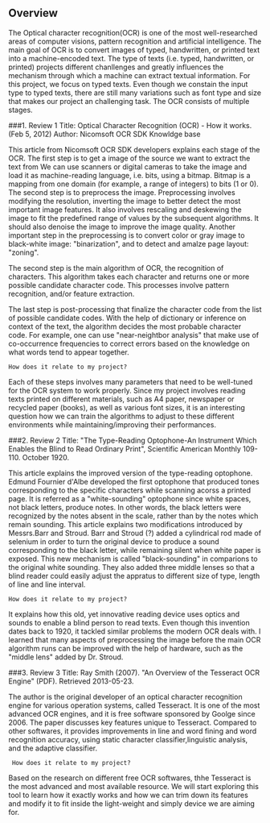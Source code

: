 ## Overview
The Optical character recognition(OCR) is one of the most well-researched areas of computer visions, pattern recognition and artificial intelligence.  The main goal of OCR is to convert images of typed, handwritten, or printed text into a machine-encoded text.  The type of texts (i.e. typed, handwritten, or printed) projects different chanllenges and greatly influences the mechanism through which a machine can extract textual information.  For this project, we focus on typed texts. Even though we constain the input type to typed texts, there are still many variations such as font type and size that makes our project an challenging task.  The OCR consists of multiple stages. 

    
###1. Review 1
    Title: Optical Character Recognition (OCR) - How it works. (Feb 5, 2012) 
    Author: Nicomsoft OCR SDK Knowldge base

This article from Nicomsoft OCR SDK developers explains each stage of the OCR.  The first step is to get a image of the source we want to extract the text from  We can use scanners or digital cameras to take the image and load it as machine-reading language, i.e. bits, using a bitmap.  Bitmap is a mapping from one domain (for example, a range of integers) to bits (1 or 0). The second step is to preprocess the image.  Preprocessing involves modifying the resolution, inverting the image to better detect the most important image features.  It also involves rescaling and deskewing the image to fit the predefined range of values by the subsequent algorithms.  It should also denoise the image to improve the image quality. Another important step in the preprocessing is to convert color or gray image to black-white image: "binarization", and to detect and amalze page layout: "zoning".

The second step is the main algorithm of OCR, the recognition of characters. This algorithm takes each character and returns one or more possible candidate character code.  This processes involve pattern recognition, and/or feature extraction.

The last step is post-processing that finalize the character code from the list of possible candidate codes. With the help of dictionary or inference on context of the text, the algorithm decides the most probable character code. For example, one can use "near-neightbor analysis" that make use of co-occurrence frequencies to correct errors based on the knowledge on what words tend to appear together. 

    How does it relate to my project?
Each of these steps involves many parameters that need to be well-tuned for the OCR system to work properly.  Since my project involves reading texts printed on different materials, such as A4 paper, newspaper or recycled paper (books), as well as various font sizes,  it is an interesting question how we can train the algorithms to adjust to these different environments while maintaining/improving their performances. 

###2. Review 2
    Title: "The Type-Reading Optophone-An Instrument Which Enables the Blind to Read Ordinary Print", Scientific American Monthly 109-110. October 1920.
    
This article explains the improved version of the type-reading optophone. Edmund Fournier d'Albe developed the first optophone that produced tones corresponding to the specific characters while scanning acorss a printed page. It is referred as a "white-sounding" optophone since white spaces, not black letters, produce notes. In other words, the black letters were recognized by the notes absent in the scale, rather than by the notes which remain sounding.  This article explains two modifications introduced by Messrs.Barr and Stroud.  Barr and Stroud (?) added a cylindrical rod made of selenium in order to turn the original device to produce a sound corresponding to the black letter, while remaining silent when white paper is exposed.  This new mechanism is called "black-sounding" in comparions to the original white sounding. They also added three middle lenses so that a blind reader could easily adjust the appratus to different size of type, length of line and line interval. 

    How does it relate to my project?
It explains how this old, yet innovative reading device uses optics and sounds to enable a blind person to read texts. Even though this invention dates back to 1920, it tackled similar problems the modern OCR deals with.  I learned that many aspects of preprocessing the image before the main OCR algorithm runs can be improved with the help of hardware, such as the "middle lens" added by Dr. Stroud. 

###3. Review 3
    Title: Ray Smith (2007). "An Overview of the Tesseract OCR Engine" (PDF). Retrieved 2013-05-23.
 
 The author is the original developer of an optical character recognition engine for various operation systems, called Tesseract. It is one of the most advanced OCR engines, and it is free software sponsored by Goolge since 2006. The paper discusses key features unique to Tesseract. Compared to other softwares, it provides improvements in line and word fining and word recognition accuracy, using static character classifier,linguistic analysis, and the adaptive classifier.  

     How does it relate to my project?
Based on the research on different free OCR softwares, thhe Tesseract is the most advanced and most available resource.  We will start exploring this tool to learn how it exactly works and how we can trim down its features and modify it to fit inside the light-weight and simply device we are aiming for. 
 
